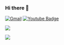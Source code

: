 ### Hi there 👋
[![Gmail](https://img.shields.io/badge/-Gmail-c14438?style=flat&logo=Gmail&logoColor=white)](mailto:wldnjs0487@gmail.com)
[![Youtube Badge](https://img.shields.io/badge/Youtube-ff0000?style=flat-square&logo=youtube&link=https://www.youtube.com/channel/UCp6N5yR1VXIKQSAxguU1YMw)](https://www.youtube.com/channel/UCp6N5yR1VXIKQSAxguU1YMw)


![](https://github-profile-summary-cards.vercel.app/api/cards/repos-per-language?username=JJiwonYoon&theme=dracula)

![](https://github-profile-summary-cards.vercel.app/api/cards/profile-details?username=JJiwonYoon&theme=dracula)
